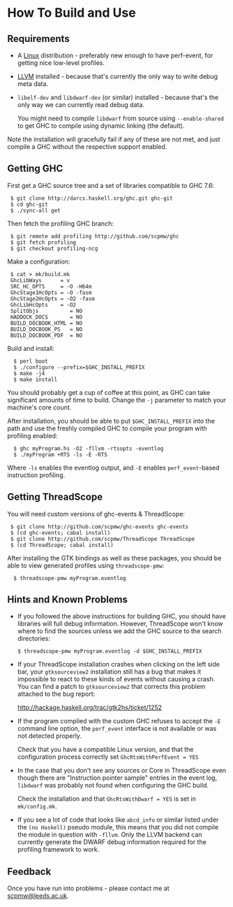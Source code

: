 How To Build and Use
===================

Requirements
------------

* A [Linux](http://kernel.org) distribution - preferably new enough to have perf-event, for getting nice
  low-level profiles.

* [LLVM](http://llvm.org) installed - because that's currently the
  only way to write debug meta data.

* `libelf-dev` and `libdwarf-dev` (or similar) installed - because
  that's the only way we can currently read debug data.

  You might need to compile `libdwarf` from source using
  `--enable-shared` to get GHC to compile using dynamic linking
  (the default).
  
Note the installation will gracefully fail if any of these are not
met, and just compile a GHC without the respective support enabled.

Getting GHC
-----------

First get a GHC source tree and a set of libraries compatible to GHC
7.6:

     $ git clone http://darcs.haskell.org/ghc.git ghc-git 
     $ cd ghc-git
     $ ./sync-all get

Then fetch the profiling GHC branch:

     $ git remote add profiling http://github.com/scpmw/ghc
     $ git fetch profiling
     $ git checkout profiling-ncg

Make a configuration:

     $ cat > mk/build.mk
     GhcLibWays      = v
     SRC_HC_OPTS     = -O -H64m
     GhcStage1HcOpts = -O -fasm
     GhcStage2HcOpts = -O2 -fasm
     GhcLibHcOpts    = -O2
     SplitObjs          = NO
     HADDOCK_DOCS       = NO
     BUILD_DOCBOOK_HTML = NO
     BUILD_DOCBOOK_PS   = NO
     BUILD_DOCBOOK_PDF  = NO
      
Build and install:

      $ perl boot
      $ ./configure --prefix=$GHC_INSTALL_PREFIX
      $ make -j4
      $ make install

You should probably get a cup of coffee at this point, as GHC can take
significant amounts of time to build. Change the `-j` parameter to
match your machine's core count.

After installation, you should be able to put `$GHC_INSTALL_PREFIX`
into the path and use the freshly compiled GHC to compile your program
with profiling enabled:

      $ ghc myProgram.hs -O2 -fllvm -rtsopts -eventlog
      $ ./myProgram +RTS -ls -E -RTS

Where `-ls` enables the eventlog output, and `-E` enables
`perf_event`-based instruction profiling.

Getting ThreadScope
-------------------

You will need custom versions of ghc-events & ThreadScope:

     $ git clone http://github.com/scpmw/ghc-events ghc-events
     $ (cd ghc-events; cabal install)
     $ git clone http://github.com/scpmw/ThreadScope ThreadScope
     $ (cd ThreadScope; cabal install)

After installing the GTK bindings as well as these packages, you
should be able to view generated profiles using `threadscope-pmw`:

      $ threadscope-pmw myProgram.eventlog

Hints and Known Problems
------------------------

* If you followed the above instructions for building GHC, you should
  have libraries will full debug information. However, ThreadScope
  won't know where to find the sources unless we add the GHC source to
  the search directories:

      $ threadscope-pmw myProgram.eventlog -d $GHC_INSTALL_PREFIX

* If your ThreadScope installation crashes when clicking on the left
  side bar, your `gtksourceview2` installation still has a bug that
  makes it impossible to react to these kinds of events without
  causing a crash. You can find a patch to `gtksourceview2` that
  corrects this problem attached to the bug report:

  http://hackage.haskell.org/trac/gtk2hs/ticket/1252

* If the program complied with the custom GHC refuses to accept the
  `-E` command line option, the `perf_event` interface is not
  available or was not detected properly.

  Check that you have a compatible Linux version, and that the
  configuration process correctly set `GhcRtsWithPerfEvent = YES`

* In the case that you don't see any sources or Core in ThreadScope
  even though there are "Instruction pointer sample" entries in the
  event log, `libdwarf` was probably not found when configuring the
  GHC build.

  Check the installation and that `GhcRtsWithDwarf = YES` is set in
  `mk/config.mk`.

* If you see a lot of code that looks like `abcd_info` or similar
  listed under the `(no Haskell)` pseudo module, this means that you
  did not compile the module in question with `-fllvm`. Only the LLVM
  backend can currently generate the DWARF debug information required
  for the profiling framework to work.

Feedback
--------

Once you have run into problems - please contact me at
scpmw@leeds.ac.uk.
